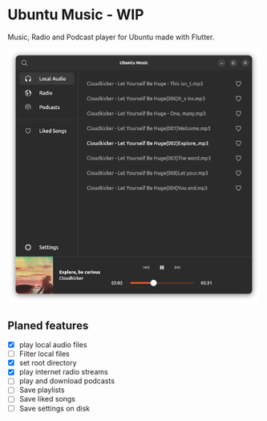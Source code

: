 # Ubuntu Music - WIP

Music, Radio and Podcast player for Ubuntu made with Flutter.

![](.github/screenshot_dark.png)

## Planed features

- [X] play local audio files
- [ ] Filter local files
- [X] set root directory
- [X] play internet radio streams
- [ ] play and download podcasts
- [ ] Save playlists
- [ ] Save liked songs
- [ ] Save settings on disk
